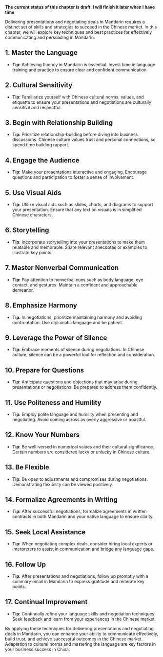 **The current status of this chapter is draft. I will finish it later when I have time**

Delivering presentations and negotiating deals in Mandarin requires a distinct set of skills and strategies to succeed in the Chinese market. In this chapter, we will explore key techniques and best practices for effectively communicating and persuading in Mandarin.

**1. Master the Language**
--------------------------

* **Tip:** Achieving fluency in Mandarin is essential. Invest time in language training and practice to ensure clear and confident communication.

**2. Cultural Sensitivity**
---------------------------

* **Tip:** Familiarize yourself with Chinese cultural norms, values, and etiquette to ensure your presentations and negotiations are culturally sensitive and respectful.

**3. Begin with Relationship Building**
---------------------------------------

* **Tip:** Prioritize relationship-building before diving into business discussions. Chinese culture values trust and personal connections, so spend time building rapport.

**4. Engage the Audience**
--------------------------

* **Tip:** Make your presentations interactive and engaging. Encourage questions and participation to foster a sense of involvement.

**5. Use Visual Aids**
----------------------

* **Tip:** Utilize visual aids such as slides, charts, and diagrams to support your presentation. Ensure that any text on visuals is in simplified Chinese characters.

**6. Storytelling**
-------------------

* **Tip:** Incorporate storytelling into your presentations to make them relatable and memorable. Share relevant anecdotes or examples to illustrate key points.

**7. Master Nonverbal Communication**
-------------------------------------

* **Tip:** Pay attention to nonverbal cues such as body language, eye contact, and gestures. Maintain a confident and approachable demeanor.

**8. Emphasize Harmony**
------------------------

* **Tip:** In negotiations, prioritize maintaining harmony and avoiding confrontation. Use diplomatic language and be patient.

**9. Leverage the Power of Silence**
------------------------------------

* **Tip:** Embrace moments of silence during negotiations. In Chinese culture, silence can be a powerful tool for reflection and consideration.

**10. Prepare for Questions**
-----------------------------

* **Tip:** Anticipate questions and objections that may arise during presentations or negotiations. Be prepared to address them confidently.

**11. Use Politeness and Humility**
-----------------------------------

* **Tip:** Employ polite language and humility when presenting and negotiating. Avoid coming across as overly aggressive or boastful.

**12. Know Your Numbers**
-------------------------

* **Tip:** Be well-versed in numerical values and their cultural significance. Certain numbers are considered lucky or unlucky in Chinese culture.

**13. Be Flexible**
-------------------

* **Tip:** Be open to adjustments and compromises during negotiations. Demonstrating flexibility can be viewed positively.

**14. Formalize Agreements in Writing**
---------------------------------------

* **Tip:** After successful negotiations, formalize agreements in written contracts in both Mandarin and your native language to ensure clarity.

**15. Seek Local Assistance**
-----------------------------

* **Tip:** When negotiating complex deals, consider hiring local experts or interpreters to assist in communication and bridge any language gaps.

**16. Follow Up**
-----------------

* **Tip:** After presentations and negotiations, follow up promptly with a summary email in Mandarin to express gratitude and reiterate key points.

**17. Continual Improvement**
-----------------------------

* **Tip:** Continually refine your language skills and negotiation techniques. Seek feedback and learn from your experiences in the Chinese market.

By applying these techniques for delivering presentations and negotiating deals in Mandarin, you can enhance your ability to communicate effectively, build trust, and achieve successful outcomes in the Chinese market. Adaptation to cultural norms and mastering the language are key factors in your business success in China.
